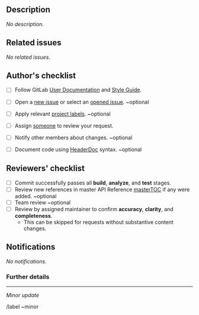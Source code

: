 <!--  Merge Request Minor template markdown document  -->



## Description
<!-- Briefly describe what you are adding / removing -->

_No description._





## Related issues
<!-- Link related issues below. -->
<!-- Insert the issue link or reference after the word "Closes" if merging this should automatically close it. -->

_No related issues._





## Author's checklist
<!--  Review changes before requesting merge  -->

- [ ] Follow GitLab [User Documentation][user] and [Style Guide][styleguide].
- [ ] Open a [new issue][issues/new] or select an [opened issue][issues]. ~optional
- [ ] Apply relevant [project labels][labels]. ~optional
- [ ] Assign [someone][team] to review your request.
- [ ] Notify other members about changes. ~optional
- [ ] Document code using [HeaderDoc][hdoc] syntax. ~optional





## Reviewers' checklist
<!--  Review and accept merge request  -->

- [ ] Commit successfully passes all  __build__, __analyze__, and __test__ stages.
- [ ] Review new references in master API Reference [masterTOC][hdoc-toc] if any were added. ~optional
- [ ] Team review ~optional
- [ ] Review by assigned maintainer to confirm __accuracy__, __clarity__, and __completeness__.
    * This can be skipped for requests without substantive content changes.







## Notifications
<!--  Notify other team members if you want  -->  

_No notifications._

<!--  
/cc @ica29 
/cc @jjankows
/cc @jha257
/cc @mpuchkov
/cc @parmj
/cc @tnpham
/cc @vun
-->













### Further details
<!-- Follow the documentation workflow https://docs.gitlab.com/ee/development/documentation/workflow.html -->
<!-- Additional information is located at https://docs.gitlab.com/ee/development/documentation/ --> 
<!-- For changing documentation location use the "Change documentation location" template -->


--- 

_Minor update_

/label ~minor




<!--  Links  -->
[guidelines]: https://docs.gitlab.com/ee/development/documentation/
[styleguide]: https://docs.gitlab.com/ee/development/documentation/styleguide.html
[user]: https://csil-git1.cs.surrey.sfu.ca/help/user/index.md
[labels]: /../labels/
[issues]: /../issues/
[issues/new]: /../issues/new/
[team]: /../project_members/
[hdoc]: /../wikis/HeaderDoc/
[hdoc-toc]: /../doc/masterTOC.html
